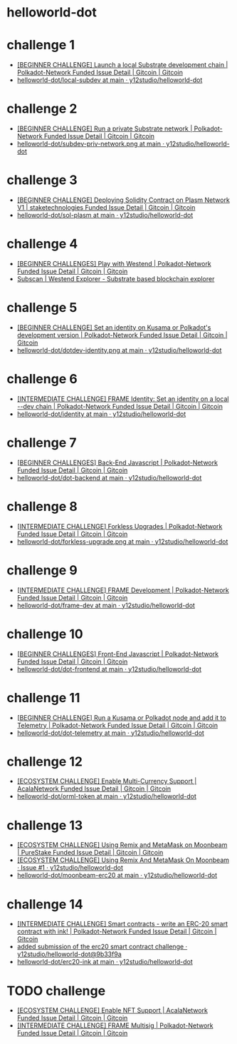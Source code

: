 # helloworld-dot

# challenge 1

- [[BEGINNER CHALLENGE] Launch a local Substrate development chain | Polkadot-Network Funded Issue Detail | Gitcoin | Gitcoin](https://gitcoin.co/issue/Polkadot-Network/hello-world-by-polkadot/17/100023943)
- [helloworld-dot/local-subdev at main · y12studio/helloworld-dot](https://github.com/y12studio/helloworld-dot/tree/main/local-subdev)

# challenge 2

- [[BEGINNER CHALLENGE] Run a private Substrate network | Polkadot-Network Funded Issue Detail | Gitcoin | Gitcoin](https://gitcoin.co/issue/Polkadot-Network/hello-world-by-polkadot/16/100023942)
- [helloworld-dot/subdev-priv-network.png at main · y12studio/helloworld-dot](https://github.com/y12studio/helloworld-dot/blob/main/priv-network/subdev-priv-network.png)

# challenge 3

- [[BEGINNER CHALLENGE] Deploying Solidity Contract on Plasm Network V1 | staketechnologies Funded Issue Detail | Gitcoin | Gitcoin](https://gitcoin.co/issue/staketechnologies/hello-world-by-polkadot/6/100023960)
- [helloworld-dot/sol-plasm at main · y12studio/helloworld-dot](https://github.com/y12studio/helloworld-dot/tree/main/sol-plasm)

# challenge 4

- [[BEGINNER CHALLENGES] Play with Westend | Polkadot-Network Funded Issue Detail | Gitcoin | Gitcoin](https://gitcoin.co/issue/Polkadot-Network/hello-world-by-polkadot/15/100023941)
- [Subscan | Westend Explorer - Substrate based blockchain explorer](https://westend.subscan.io/extrinsic/2658835-2)

# challenge 5

- [[BEGINNER CHALLENGE] Set an identity on Kusama or Polkadot's development version | Polkadot-Network Funded Issue Detail | Gitcoin | Gitcoin](https://gitcoin.co/issue/Polkadot-Network/hello-world-by-polkadot/11/100023937)
- [helloworld-dot/dotdev-identity.png at main · y12studio/helloworld-dot](https://github.com/y12studio/helloworld-dot/blob/main/identity/dotdev-identity.png)

# challenge 6

- [[INTERMEDIATE CHALLENGE] FRAME Identity: Set an identity on a local --dev chain | Polkadot-Network Funded Issue Detail | Gitcoin | Gitcoin](https://gitcoin.co/issue/Polkadot-Network/hello-world-by-polkadot/10/100023936)
- [helloworld-dot/identity at main · y12studio/helloworld-dot](https://github.com/y12studio/helloworld-dot/tree/main/identity)

# challenge 7

- [[BEGINNER CHALLENGES] Back-End Javascript | Polkadot-Network Funded Issue Detail | Gitcoin | Gitcoin](https://gitcoin.co/issue/Polkadot-Network/hello-world-by-polkadot/13/100023939)
- [helloworld-dot/dot-backend at main · y12studio/helloworld-dot](https://github.com/y12studio/helloworld-dot/tree/main/dot-backend)

# challenge 8

- [[INTERMEDIATE CHALLENGE] Forkless Upgrades | Polkadot-Network Funded Issue Detail | Gitcoin | Gitcoin](https://gitcoin.co/issue/Polkadot-Network/hello-world-by-polkadot/6/100023932)
- [helloworld-dot/forkless-upgrade.png at main · y12studio/helloworld-dot](https://github.com/y12studio/helloworld-dot/blob/main/forkless-upgrade/forkless-upgrade.png)

# challenge 9

- [[INTERMEDIATE CHALLENGE] FRAME Development | Polkadot-Network Funded Issue Detail | Gitcoin | Gitcoin](https://gitcoin.co/issue/Polkadot-Network/hello-world-by-polkadot/7/100023933)
- [helloworld-dot/frame-dev at main · y12studio/helloworld-dot](https://github.com/y12studio/helloworld-dot/tree/main/frame-dev)

# challenge 10

- [[BEGINNER CHALLENGES] Front-End Javascript | Polkadot-Network Funded Issue Detail | Gitcoin | Gitcoin](https://gitcoin.co/issue/Polkadot-Network/hello-world-by-polkadot/14/100023940)
- [helloworld-dot/dot-frontend at main · y12studio/helloworld-dot](https://github.com/y12studio/helloworld-dot/tree/main/dot-frontend)

# challenge 11

- [[BEGINNER CHALLENGE] Run a Kusama or Polkadot node and add it to Telemetry | Polkadot-Network Funded Issue Detail | Gitcoin | Gitcoin](https://gitcoin.co/issue/Polkadot-Network/hello-world-by-polkadot/12/100023938)
- [helloworld-dot/dot-telemetry at main · y12studio/helloworld-dot](https://github.com/y12studio/helloworld-dot/tree/main/dot-telemetry)

# challenge 12

- [[ECOSYSTEM CHALLENGE] Enable Multi-Currency Support | AcalaNetwork Funded Issue Detail | Gitcoin | Gitcoin](https://gitcoin.co/issue/AcalaNetwork/polakdot-hello-world-acala/2/100023952)
- [helloworld-dot/orml-token at main · y12studio/helloworld-dot](https://github.com/y12studio/helloworld-dot/tree/main/orml-token)

# challenge 13

- [[ECOSYSTEM CHALLENGE] Using Remix and MetaMask on Moonbeam | PureStake Funded Issue Detail | Gitcoin | Gitcoin](https://gitcoin.co/issue/PureStake/gitcoin-hello-world-by-moonbeam/3/100023962)
- [[ECOSYSTEM CHALLENGE] Using Remix And MetaMask On Moonbeam · Issue #1 · y12studio/helloworld-dot](https://github.com/y12studio/helloworld-dot/issues/1)
- [helloworld-dot/moonbeam-erc20 at main · y12studio/helloworld-dot](https://github.com/y12studio/helloworld-dot/tree/main/moonbeam-erc20)

# challenge 14

- [[INTERMEDIATE CHALLENGE] Smart contracts - write an ERC-20 smart contract with ink! | Polkadot-Network Funded Issue Detail | Gitcoin | Gitcoin](https://gitcoin.co/issue/Polkadot-Network/hello-world-by-polkadot/9/100023935)
- [added submission of the erc20 smart contract challenge · y12studio/helloworld-dot@9b33f9a](https://github.com/y12studio/helloworld-dot/commit/9b33f9a4ea0840aceb4a76b4f3f839f51e56ee08)
- [helloworld-dot/erc20-ink at main · y12studio/helloworld-dot](https://github.com/y12studio/helloworld-dot/tree/main/erc20-ink)

# TODO challenge 

- [[ECOSYSTEM CHALLENGE] Enable NFT Support | AcalaNetwork Funded Issue Detail | Gitcoin | Gitcoin](https://gitcoin.co/issue/AcalaNetwork/polakdot-hello-world-acala/1/100023951)
- [[INTERMEDIATE CHALLENGE] FRAME Multisig | Polkadot-Network Funded Issue Detail | Gitcoin | Gitcoin](https://gitcoin.co/issue/Polkadot-Network/hello-world-by-polkadot/8/100023934)